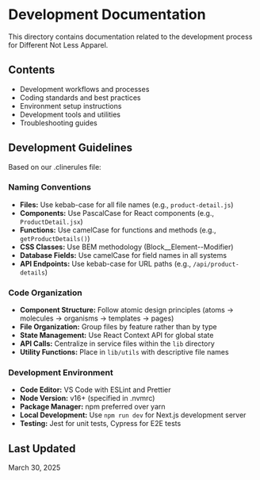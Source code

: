 # Development Documentation

This directory contains documentation related to the development process for Different Not Less Apparel.

## Contents

- Development workflows and processes
- Coding standards and best practices
- Environment setup instructions
- Development tools and utilities
- Troubleshooting guides

## Development Guidelines

Based on our .clinerules file:

### Naming Conventions

- **Files:** Use kebab-case for all file names (e.g., `product-detail.js`)
- **Components:** Use PascalCase for React components (e.g., `ProductDetail.jsx`)
- **Functions:** Use camelCase for functions and methods (e.g., `getProductDetails()`)
- **CSS Classes:** Use BEM methodology (Block__Element--Modifier)
- **Database Fields:** Use camelCase for field names in all systems
- **API Endpoints:** Use kebab-case for URL paths (e.g., `/api/product-details`)

### Code Organization

- **Component Structure:** Follow atomic design principles (atoms → molecules → organisms → templates → pages)
- **File Organization:** Group files by feature rather than by type
- **State Management:** Use React Context API for global state
- **API Calls:** Centralize in service files within the `lib` directory
- **Utility Functions:** Place in `lib/utils` with descriptive file names

### Development Environment

- **Code Editor:** VS Code with ESLint and Prettier
- **Node Version:** v16+ (specified in .nvmrc)
- **Package Manager:** npm preferred over yarn
- **Local Development:** Use `npm run dev` for Next.js development server
- **Testing:** Jest for unit tests, Cypress for E2E tests

## Last Updated

March 30, 2025
